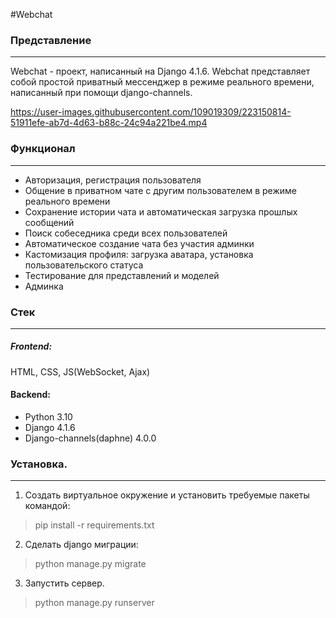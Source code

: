 #Webchat

### Представление
***

Webchat - проект, написанный на Django 4.1.6. Webchat представляет собой простой приватный мессенджер в режиме реального времени, написанный при помощи django-channels.

https://user-images.githubusercontent.com/109019309/223150814-51911efe-ab7d-4d63-b88c-24c94a221be4.mp4

### Функционал
***

- Авторизация, регистрация пользователя
- Общение в приватном чате с другим пользователем в режиме реального времени
- Сохранение истории чата и автоматическая загрузка прошлых сообщений
- Поиск собеседника среди всех пользователей
- Автоматическое создание чата без участия админки
- Кастомизация профиля: загрузка аватара, установка пользовательского статуса
- Тестирование для представлений и моделей
- Админка

### Стек
***

##### Frontend:
HTML, CSS, JS(WebSocket, Ajax)

#### Backend:

- Python 3.10
- Django 4.1.6
- Django-channels(daphne) 4.0.0

### Установка.
---
1. Создать виртуальное окружение и установить требуемые пакеты командой:
> pip install -r requirements.txt

2. Сделать django миграции:
> python manage.py migrate

3. Запустить сервер.
> python manage.py runserver


